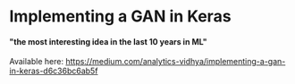 # Implementing a GAN in Keras
#### "the most interesting idea in the last 10 years in ML"

Available here: https://medium.com/analytics-vidhya/implementing-a-gan-in-keras-d6c36bc6ab5f
